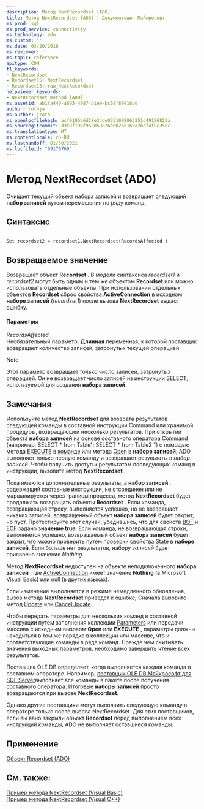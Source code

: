 ```yaml
---
description: Метод NextRecordset (ADO)
title: Метод NextRecordset (ADO) | Документация Майкрософт
ms.prod: sql
ms.prod_service: connectivity
ms.technology: ado
ms.custom: ''
ms.date: 03/20/2018
ms.reviewer: ''
ms.topic: reference
apitype: COM
f1_keywords:
- NextRecordset
- Recordset15::NextRecordset
- Recordset15::raw_NextRecordset
helpviewer_keywords:
- NextRecordset method [ADO]
ms.assetid: ab1fa449-a695-4987-b1ee-bc68f89418dd
author: rothja
ms.author: jroth
ms.openlocfilehash: acf9105b6d28e34de0351002063251d49196829a
ms.sourcegitcommit: 33f0f190f962059826e002be165a2bef4f9e350c
ms.translationtype: MT
ms.contentlocale: ru-RU
ms.lasthandoff: 01/30/2021
ms.locfileid: "99170769"
---
```

# <a name="nextrecordset-method-ado"></a>Метод NextRecordset (ADO)
Очищает текущий объект [набора записей](./recordset-object-ado.md) и возвращает следующий **набор записей** путем перемещения по ряду команд.  
  
## <a name="syntax"></a>Синтаксис  
  
```  
  
Set recordset2 = recordset1.NextRecordset(RecordsAffected )  
```  
  
## <a name="return-value"></a>Возвращаемое значение  
 Возвращает объект **Recordset** . В модели синтаксиса *recordset1* и *recordset2* могут быть одним и тем же объектом **Recordset** или можно использовать отдельные объекты. При использовании отдельных объектов **Recordset** сброс свойства **ActiveConnection** в исходном **наборе записей** (*recordset1*) после вызова **NextRecordset** выдаст ошибку.  
  
#### <a name="parameters"></a>Параметры  
 *RecordsAffected*  
 Необязательный параметр. **Длинная** переменная, к которой поставщик возвращает количество записей, затронутых текущей операцией.  
  
> [!NOTE]
>  Этот параметр возвращает только число записей, затронутых операцией. Он не возвращает число записей из инструкции SELECT, используемой для создания **набора записей**.  
  
## <a name="remarks"></a>Замечания  
 Используйте метод **NextRecordset** для возврата результатов следующей команды в составной инструкции Command или хранимой процедуры, возвращающей несколько результатов. При открытии объекта **набора записей** на основе составного оператора Command (например, SELECT \* from Table1; SELECT \* from Table2 ") с помощью метода [EXECUTE](./execute-method-ado-command.md) в [команде](./command-object-ado.md) или метода [Open](./open-method-ado-recordset.md) в **наборе записей**, ADO выполняет только первую команду и возвращает результаты в *набор записей*. Чтобы получить доступ к результатам последующих команд в инструкции, вызовите метод **NextRecordset** .  
  
 Пока имеются дополнительные результаты, а **набор записей** , содержащий составные инструкции, не отсоединен или не маршалируется через границы процесса, метод **NextRecordset** будет продолжать возвращать объекты **Recordset** . Если команда, возвращающая строку, выполняется успешно, но не возвращает никаких записей, возвращенный объект **набора записей** будет открыт, но пуст. Протестируйте этот случай, убедившись, что для свойств [BOF](./bof-eof-properties-ado.md) и [EOF](./bof-eof-properties-ado.md) задано **значение true**. Если команда, не возвращающая строки, выполняется успешно, возвращаемый объект **набора записей** будет закрыт, что можно проверить путем проверки свойства [State](./state-property-ado.md) в **наборе записей**. Если больше нет результатов, набору *записей* будет присвоено значение *Nothing*.  
  
 Метод **NextRecordset** недоступен на объекте неподключенного **набора записей** , где [ActiveConnection](./activeconnection-property-ado.md) имеет значение **Nothing** (в Microsoft Visual Basic) или null (в других языках).  
  
 Если изменение выполняется в режиме немедленного обновления, вызов метода **NextRecordset** приведет к ошибке; Сначала вызовите метод [Update](./update-method.md) или [CancelUpdate](./cancelupdate-method-ado.md) .  
  
 Чтобы передать параметры для нескольких команд в составной инструкции путем заполнения коллекции [Parameters](./parameters-collection-ado.md) или передачи массива с исходным вызовом **Open** или **EXECUTE** , параметры должны находиться в том же порядке в коллекции или массиве, что и соответствующие команды в ряде команд. Прежде чем считывать значения выходных параметров, необходимо завершить чтение всех результатов.  
  
 Поставщик OLE DB определяет, когда выполняется каждая команда в составном операторе. Например, [поставщик OLE DB Майкрософт для SQL Server](../../guide/appendixes/microsoft-ole-db-provider-for-sql-server.md)выполняет все команды в пакете после получения составного оператора. Итоговые **наборы записей** просто возвращаются при вызове **NextRecordset**.  
  
 Однако другие поставщики могут выполнить следующую команду в операторе только после вызова NextRecordset. Для этих поставщиков, если вы явно закрыли объект **Recordset** перед выполнением всех инструкций команды, ADO не выполняет оставшиеся команды.  
  
## <a name="applies-to"></a>Применение  
 [Объект Recordset (ADO)](./recordset-object-ado.md)  
  
## <a name="see-also"></a>См. также:  
 [Пример метода NextRecordset (Visual Basic)](./nextrecordset-method-example-vb.md)   
 [Пример метода NextRecordset (Visual C++)](./nextrecordset-method-example-vc.md)